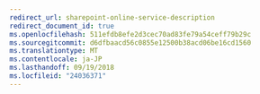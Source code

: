 ```yaml
---
redirect_url: sharepoint-online-service-description
redirect_document_id: true
ms.openlocfilehash: 511efdb8efe2d3cec70ad83fe79a54ceff79b29c
ms.sourcegitcommit: d6dfbaacd56c0855e12500b38acd06be16cd1560
ms.translationtype: MT
ms.contentlocale: ja-JP
ms.lasthandoff: 09/19/2018
ms.locfileid: "24036371"
---
```

